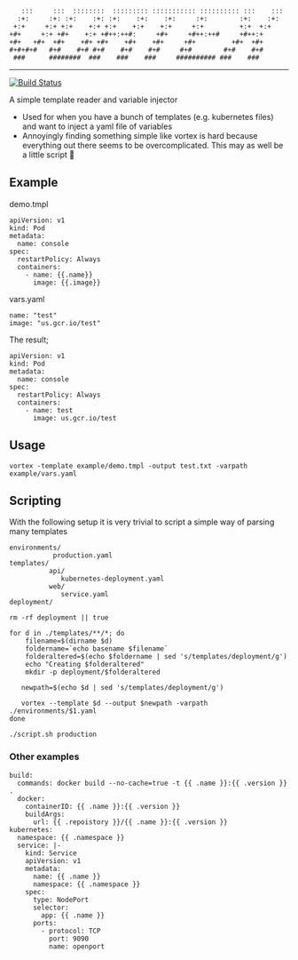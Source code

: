 ```
   :::     :::  ::::::::  ::::::::: ::::::::::: :::::::::: :::    ::: 
  :+:     :+: :+:    :+: :+:    :+:    :+:     :+:        :+:    :+:  
 +:+     +:+ +:+    +:+ +:+    +:+    +:+     +:+         +:+  +:+    
+#+     +:+ +#+    +:+ +#++:++#:     +#+     +#++:++#     +#++:+      
+#+   +#+  +#+    +#+ +#+    +#+    +#+     +#+         +#+  +#+      
#+#+#+#   #+#    #+# #+#    #+#    #+#     #+#        #+#    #+#      
 ###      ########  ###    ###    ###     ########## ###    ###       
```

---

[![Build Status](https://travis-ci.org/AlexsJones/vortex.svg?branch=master)](https://travis-ci.org/AlexsJones/vortex)

A simple template reader and variable injector

- Used for when you have a bunch of templates (e.g. kubernetes files) and want to inject a yaml file of variables
- Annoyingly finding something simple like vortex is hard because everything out there seems to be overcomplicated. This may as well be a little script :shrug:


## Example

demo.tmpl
```
apiVersion: v1
kind: Pod
metadata:
  name: console
spec:
  restartPolicy: Always
  containers:
    - name: {{.name}}
      image: {{.image}}

```

vars.yaml
```
name: "test"
image: "us.gcr.io/test"

```

The result; 
```
apiVersion: v1
kind: Pod
metadata:
  name: console
spec:
  restartPolicy: Always
  containers:
    - name: test
      image: us.gcr.io/test
````
## Usage

```
vortex -template example/demo.tmpl -output test.txt -varpath example/vars.yaml

```

## Scripting

With the following setup it is very trivial to script a simple way of parsing many templates
```
environments/
           production.yaml
templates/
          api/
             kubernetes-deployment.yaml
          web/
             service.yaml
deployment/
```

```
rm -rf deployment || true

for d in ./templates/**/*; do
    filename=$(dirname $d)
    foldername=`echo basename $filename`
    folderaltered=$(echo $foldername | sed 's/templates/deployment/g')
    echo "Creating $folderaltered"
    mkdir -p deployment/$folderaltered

   newpath=$(echo $d | sed 's/templates/deployment/g')

   vortex --template $d --output $newpath -varpath ./environments/$1.yaml
done

```
```
./script.sh production
```

### Other examples
```
build:
  commands: docker build --no-cache=true -t {{ .name }}:{{ .version }} .
  docker:
    containerID: {{ .name }}:{{ .version }}
    buildArgs:
      url: {{ .repoistory }}/{{ .name }}:{{ .version }}
kubernetes:
  namespace: {{ .namespace }}
  service: |-
    kind: Service
    apiVersion: v1
    metadata:
      name: {{ .name }}
      namespace: {{ .namespace }}
    spec:
      type: NodePort
      selector:
        app: {{ .name }}
      ports:
        - protocol: TCP
          port: 9090
          name: openport
 ```
